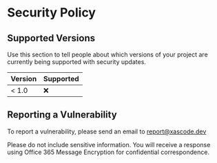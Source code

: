 # Security Policy

## Supported Versions

Use this section to tell people about which versions of your project are
currently being supported with security updates.

| Version | Supported          |
| ------- | ------------------ |
| < 1.0   | :x:                |

## Reporting a Vulnerability

To report a vulnerability, please send an email to [report@xascode.dev](mailto:report@xascode.dev)

Please do not include sensitive information. You will receive a response
using Office 365 Message Encryption for confidential correspondence.
